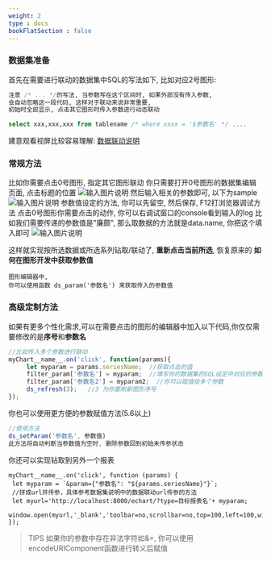 ```yaml
---
weight: 2
type : docs
bookFlatSection : false
---
```

### 数据集准备
首先在需要进行联动的数据集中SQL的写法如下, 比如对应2号图形:
```sql
注意 /* ... */的写法, 当参数写在这个区间时, 如果外部没有传入参数, 
会自动忽略这一段代码, 这样对于联动来说非常重要, 
初始时全部显示, 点击其它图形时传入参数进行动态联动

select xxx,xxx,xxx from tablename /* where xxxx = '$参数名' */ .... 
```
建意观看视屏比较容易理解:
[数据联动说明](https://www.bilibili.com/video/BV1ra411X7RM)

### 常规方法
比如你需要点击0号图形, 指定其它图形联动
你只需要打开0号图形的数据集编辑页面, 点击标题的位置
![输入图片说明](https://images.gitee.com/uploads/images/2021/1221/172146_4e75a674_5500438.png "屏幕截图.png")
然后输入相关的参数即可, 以下为sample
![输入图片说明](https://images.gitee.com/uploads/images/2021/1221/172502_167e5e1f_5500438.png "屏幕截图.png")
参数值设定的方法, 你可以先留空, 然后保存, F12打浏览器调试方法
点击0号图形你需要点击的动作, 你可以右调试窗口的console看到输入的log
比如我们需要传递的参数值是"廉颇", 那么取数据的方法就是data.name, 你把这个填入即可
![输入图片说明](https://images.gitee.com/uploads/images/2021/1221/173008_8e564751_5500438.png "屏幕截图.png")

这样就实现按所选数据或所选系列钻取/联动了, **重新点击当前所选**, 恢复原来的
**如何在图形开发中获取参数值**
```
图形编辑器中, 
你可以使用函数 ds_param('参数名') 来获取传入的参数值

```

### 高级定制方法
如果有更多个性化需求,可以在需要点击的图形的编辑器中加入以下代码,你仅仅需要修改的是**序号**和**参数名**
```javascript
//比如传入多个参数进行联动
myChart__name__.on('click', function(params){
     let myparam = params.seriesName;  //获取点击的值
     filter_param['参数名'] = myparam;  //填写你的数据集的SQL设定中对应的参数名
     filter_param['参数名2'] = myparam2;  //你可以赋值给多个参数
     ds_refresh(3);   //3 为你要刷新图形序号
});

```
你也可以使用更方便的参数赋值方法(5.6以上)
```javascript
//使用方法
ds_setParam('参数名', 参数值)
此方法将自动判断当参数值为空时, 删除参数回到初始未传参状态

```

你还可以实现钻取到另外一个报表
```
myChart__name__.on('click', function (params) {
 let myparam = `&param={"参数名": "${params.seriesName}"}`;
 //拼成url并传参，具体参考数据集说明中的数据联动url传参的方法
 let myurl='http://localhost:8000/echart/?type=目标报表名'+ myparam;
 window.open(myurl,'_blank','toolbar=no,scrollbar=no,top=100,left=100,width=800,height=500');
});

```
> TIPS
> 如果你的参数中存在非法字符如&=, 你可以使用encodeURIComponent函数进行转义后赋值